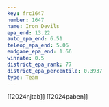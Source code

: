 ```yaml
---
key: frc1647
number: 1647
name: Iron Devils
epa_end: 13.22
auto_epa_end: 6.51
teleop_epa_end: 5.06
endgame_epa_end: 1.66
winrate: 0.5
district_epa_rank: 77
district_epa_percentile: 0.3937
type: Team
---
```

[[2024njtab]]
[[2024paben]]
